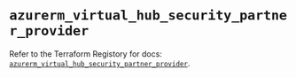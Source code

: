 # `azurerm_virtual_hub_security_partner_provider`

Refer to the Terraform Registory for docs: [`azurerm_virtual_hub_security_partner_provider`](https://registry.terraform.io/providers/hashicorp/azurerm/3.60.0/docs/resources/virtual_hub_security_partner_provider).
